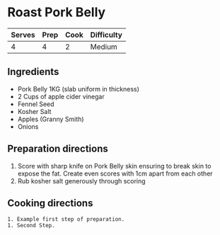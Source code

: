 # Roast Pork Belly

Serves | Prep | Cook | Difficulty
------ | ---- | -----| ----------
4 | 4 | 2 | Medium

## Ingredients
  * Pork Belly 1KG (slab uniform in thickness)
  * 2 Cups of apple cider vinegar
  * Fennel Seed
  * Kosher Salt
  * Apples (Granny Smith)
  * Onions

## Preparation directions
  1. Score with sharp knife on Pork Belly skin ensuring to break skin to expose the fat. Create even scores with 1cm apart from each other
  1. Rub kosher salt generously through scoring

## Cooking directions
    1. Example first step of preparation.
    1. Second Step.
